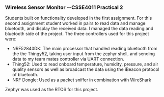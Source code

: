 ### Wireless Sensor Monitor --CSSE4011 Practical 2
Students built on functionality developed in the first assignment. For this second assignment student worked in pairs to read data and manage bluetooth, and display the received data. I managed the data reading and bluetooth side of the project. The three controllers used for this project were:
-	 NRF52840DK: The main processor that handled reading bluetooth from the the Thingy52, taking user input from the zephyr shell, and sending data to my team mates controller via UART connection.
-	Thing52: Used to read onboard temperature, humidity, pressure, and air quality sensors as well as broadcast the data using the iBeacon protocol of bluetooth.
-	NRF Dongle: Used as a packet sniffer in combination with WireShark

Zephyr was used as the RTOS for this project.
